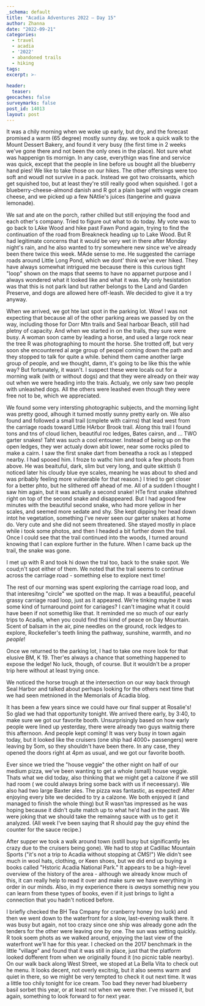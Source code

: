 ```yaml
---
_schema: default
title: "Acadia Adventures 2022 – Day 15"
author: Zhanna
date: "2022-09-21"
categories: 
  - travel
  - acadia
  - '2022'
  - abandoned trails
  - hiking
tags:
excerpt: >-
  
header:
  teaser:
geocaches: false
surveymarks: false
post_id: 14013
layout: post  
---
```


It was a chily morning when we woke up early, but dry, and the forecast promised a warm (65 degree) mostly sunny day. we took a quick walk to the Mount Dessert Bakery, and found it very busy (the first time in 2 weeks we've gone there and not been the only ones in the place).  Not sure what was happenign tis mornign. In any case, everythign was fine and service was quick, except that the people in line before us bought all the blueberry hand pies! We like to take those on our hikes. The other offersings were too soft and woudl not survive in a pack. Instead we got two croissants, which get squished too, but at least they're still really good when squished. I got a blueberry-cheese-almond danish and R got a plain bagel with veggie cream cheese, and we picked up a few NAtlie's juices (tangerine and guava lemonade).

We sat and ate on the porch, rather chilled but still enjoying the food and each other's company. Tried to figure out what to do today. My vote was to go back to LAke Wood and hike past Fawn Pond again, trying to find the continuation of the road from Breakneck heading up to Lake Wood. But R had legitimate concerns that it would be very wet in there after Monday night's rain, and he also wanted to try somewhere new since we've already been there twice this week. MAde sense to me. He suggested the carriage roads around Little Long Pond, which we dont' think we've ever hiked. They have always somewhat intrigued me because there is this curious tight "loop" shown on the maps that seems to have no apparnet purpose and I always wondered what it looked like and what it was. My only hesistation was that this is not park land but rather belongs to the Land and Garden Preserve, and dogs are allowed here off-leash. We decided to give it a try anyway.

When we arrived, we got hte last spot in the parking lot. Wow! I was not expecting that because all of the other parking areas we passed by on the way, including those for Dorr Mtn trails and Seal harboar Beach, still had pletny of capacity. And when we started in on the trails, they sure were busy. A woman soon came by leading a horse, and used a large rock near the tree R was photographing to mount the horse. She trotted off, but very soon she encountered al arge group of peopel coming down the path and they stopped to talk for quite a while. behind them came another large group of people, and we thought, damn, it's going to be like this the whle way? But fortunately, it wasn't. I suspect these were locals out for a morning walk (with or without dogs) and that they were already on their way out when we were heading into the trais. Actualy, we only saw two people with unleashed dogs. All the others were leashed even though they were free not to be, which we appreciated.

We found some very intersting photographic subjects, and the morning light was pretty good, alhough it turned mostly sunny pretty early on. We also found and followed a small trail (cmplete with cairns) that lead west from the carriage roads toward Little HArbor Brook trail. Along this trail I found tons and tns of cloud lichen, beautiful roc ledges, Bates cairsn, and ... TWO garter snakes! Taht was such a cool entouner. Instead of being up on the open ledges, they wer actualy down abit lower, near some rocks piled to make a cairn. I saw the first snake dart from beneatha a rock as I stepped nearby. I had spooed him. I froze to wathc him and took a few phoots from above. He was beaituful, dark, slim but very long, and quite skittish (I noticed later his cloudy blue eye scales, meaning he was about to shed and was pribably feeling more vulnerable for that reason.) I tried to get closer for a better phto, but he slithered off ahead of me. All of a sudden I thought I saw him again, but it was actually a second snake! HTe first snake slitehred right on top of the second snake and disappeared. But I had agood few minutes with the beautiful second snake, who had more yellow in her scales, and seemed more sedate and shy. She kept dipping her head down intot he vegetation, something I've never seen our garter snakes at home do. Very cute and she did not seem threatened. She stayed mostly in place while i took some photos, and then I headed a bit further down the trail. Once I could see that the trail continued into the woods, I turned around knowing that I can explore further in the future. When I came back up the trail, the snake was gone. 

I met up with R and took hi down the tral too, back to the snake spot. We coud;n't spot either of them. We noted that the trail seems to continue across the carriage road - something else to explore next time!

The rest of our morning was spent exploring the carriage road loop, and that interesitng "circle" we spotted on the map. It was a beautiful, peaceful grassy carriage road loop, just as it appeared. We're tinking maybe it was some kind of turnaround point for cariages? I can't imagine what it could have been if not somethig like that. It reminded me so much of our early trips to Acadia, when you could find thsi kind of peace on Day Mountain. Scent of balsam in the air, pine needles on the ground, rock ledges to explore, Rockefeller's teeth lining the pathway, sunshine, warmth, and _no people_!

Once we returned to the parking lot, I had to take one more look for that elusive BM, K 19. Ther'es always a chance that something happened to expose the ledge! No luck, though, of course. But it wouldn't be a proper trip here without at least trying once.

We noticed the horse trough at the intersection on our way back through Seal Harbor and talked about perhaps looking for the others next time that we had seen metnioned in the Memorials of Acadia blog.

It has been a few years since we could have our final supper at Rosalie's! So glad we had that opportunity tonight. We arrived there early, by 3:40, to make sure we got our favorite booth. Unsurprisingly based on how early people were lined up yesterday, there were already two guys waitnig there this afternoon. And people kept coming! It was very busy in town again today, but it looked like the cruisers (one ship had 4000+ passengers) were leaving by 5om, so they shouldn't have been there. In any case, they opened the doors right at 4pm as usual, and we got our favorite booth. 

Ever since we tried the "house veggie" the other night on half of our medium pizza, we've been wanting to get a whole (small) house veggie. Thats what we did today, also thinking that we might get a calzone if we still had room ( we could always bring some back with us if neceessary). We also had two large Baxter ales. The pizza was fantastic, as expected! After enjoying every bite we decided to try a calzone. We both enjoyed it (and managed to finish the whole thing) but R wasn'tas impressed as he was hoping because it didn't quite match up to what he'd had in the past. We were joking that we should take the remainng sauce with us to get it analyzed. (All week I've been saying that R should pay the guy ehind the counter for the sauce recipe.) 

After supper we took a walk around town (sstill busy but significantly les crazy due to the cruisers being gone). We had to stop at Cadillac Mountain Sports ("it's not a trip to Acadia without stopping at CMS!") We didn't see much in wool hats, clothing, or Keen shoes, but we did end up buying a books called "Hstoric Acadia National Park." It appears to be a high-level overview of the history of the area - although we already know much of this, it can really help to read it over and make sure we have everything in order in our minds. Also, in my experience there is _aways_ somethig new you can learn from these types of books, even if it just brings to light a connection that you hadn't noticed before.

I briefly checked the BH Tea Cmpany for cranberry honey (no luck) and then we went down to the waterfront for a slow, last-evening walk there. It was busy but again, not too crazy since one ship was already gone adn the tenders for the other were leaving one by one.  The sun was setting quickly. R took soem phots as we walked around, enjoying the last view of the waterfront we'll hae for this year. I checked on the 2017 benchmark in the little "village" and found that it was still in place, just that the platform looked dofferent from when we originally found it (no picnic table nearby). On our walk back along West Street, we stoped at La Bella Vita to check out he menu. It looks decent, not overly excitnig, but it also seems warm and quiet in there, so we might be very tempted to check it out next time. It was a little too chily tonight for ice cream. Too bad they never had blueberry basil sorbet this year, or at least not when we were ther. I've missed it, but again, something to look forward to for next year.
